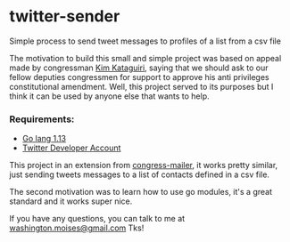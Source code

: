 # twitter-sender
Simple process to send tweet messages to profiles of a list from a csv file

The motivation to build this small and simple project was based on appeal made by congressman [Kim Kataguiri](https://www.instagram.com/kimkataguiri), saying that we should ask to our fellow deputies congressmen for support to approve his anti privileges constitutional amendment. Well, this project served to its purposes but I think it can be used by anyone else that wants to help.  

### Requirements:
* [Go lang 1.13](https://golang.org/doc/go1.13)
* [Twitter Developer Account](https://developer.twitter.com/)

This project in an extension from [congress-mailer](https://github.com/wmrodrigues/congress-mailer), it works pretty similar, just sending tweets messages to a list of contacts defined in a csv file.

The second motivation was to learn how to use go modules, it's a great standard and it works super nice.

If you have any questions, you can talk to me at washington.moises@gmail.com
Tks!